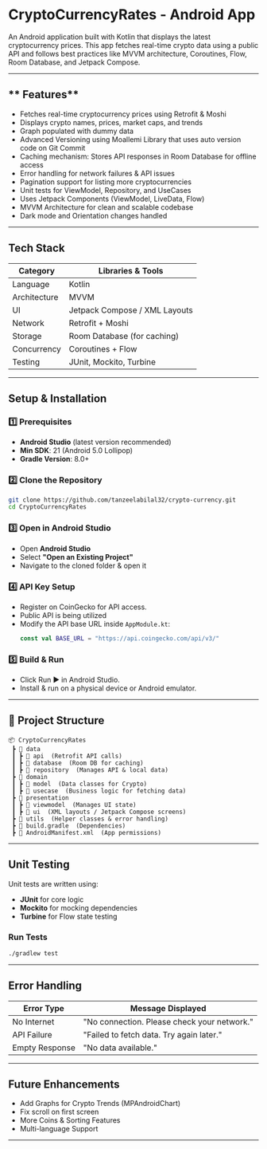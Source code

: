 # **CryptoCurrencyRates - Android App**

An Android application built with Kotlin that displays the latest cryptocurrency prices. This app fetches real-time crypto data using a public API and follows best practices like MVVM architecture, Coroutines, Flow, Room Database, and Jetpack Compose.

---

## ** Features**

- Fetches real-time cryptocurrency prices using Retrofit & Moshi
- Displays crypto names, prices, market caps, and trends
- Graph populated with dummy data
- Advanced Versioning using Moallemi Library that uses auto version code on Git Commit
- Caching mechanism: Stores API responses in Room Database for offline access
- Error handling for network failures & API issues
- Pagination support for listing more cryptocurrencies
- Unit tests for ViewModel, Repository, and UseCases
- Uses Jetpack Components (ViewModel, LiveData, Flow)
- MVVM Architecture for clean and scalable codebase
- Dark mode and Orientation changes handled

---

## **Tech Stack**

| Category     | Libraries & Tools             |
| ------------ | ----------------------------- |
| Language     | Kotlin                        |
| Architecture | MVVM                          |
| UI           | Jetpack Compose / XML Layouts |
| Network      | Retrofit + Moshi              |
| Storage      | Room Database (for caching)   |
| Concurrency  | Coroutines + Flow             |
| Testing      | JUnit, Mockito, Turbine       |

---

## **Setup & Installation**

### **1️⃣ Prerequisites**

- **Android Studio** (latest version recommended)
- **Min SDK**: 21 (Android 5.0 Lollipop)
- **Gradle Version**: 8.0+

### **2️⃣ Clone the Repository**

```bash
git clone https://github.com/tanzeelabilal32/crypto-currency.git
cd CryptoCurrencyRates
```

### **3️⃣ Open in Android Studio**

- Open **Android Studio**
- Select **"Open an Existing Project"**
- Navigate to the cloned folder & open it

### **4️⃣ API Key Setup**

- Register on CoinGecko for API access.
- Public API is being utilized
- Modify the API base URL inside `AppModule.kt`:
  ```kotlin
  const val BASE_URL = "https://api.coingecko.com/api/v3/"
  ```

### **5️⃣ Build & Run**

- Click Run ▶️ in Android Studio.
- Install & run on a physical device or Android emulator.

---

## **📌 Project Structure**

```
📦 CryptoCurrencyRates
 ┣ 📂 data
 ┃ ┣ 📂 api  (Retrofit API calls)
 ┃ ┣ 📂 database  (Room DB for caching)
 ┃ ┣ 📂 repository  (Manages API & local data)
 ┣ 📂 domain
 ┃ ┣ 📂 model  (Data classes for Crypto)
 ┃ ┣ 📂 usecase  (Business logic for fetching data)
 ┣ 📂 presentation
 ┃ ┣ 📂 viewmodel  (Manages UI state)
 ┃ ┣ 📂 ui  (XML layouts / Jetpack Compose screens)
 ┣ 📂 utils  (Helper classes & error handling)
 ┣ 📜 build.gradle  (Dependencies)
 ┣ 📜 AndroidManifest.xml  (App permissions)
```

---

## **Unit Testing**

Unit tests are written using:

- **JUnit** for core logic
- **Mockito** for mocking dependencies
- **Turbine** for Flow state testing

### **Run Tests**

```bash
./gradlew test
```

---

## **Error Handling**

| Error Type     | Message Displayed                           |
| -------------- | ------------------------------------------- |
| No Internet    | "No connection. Please check your network." |
| API Failure    | "Failed to fetch data. Try again later."    |
| Empty Response | "No data available."                        |

---

## **Future Enhancements**

- Add Graphs for Crypto Trends (MPAndroidChart)
- Fix scroll on first screen
- More Coins & Sorting Features
- Multi-language Support

---

